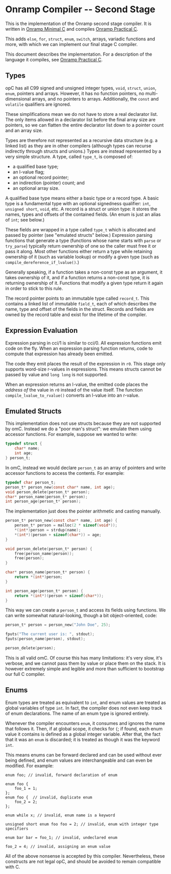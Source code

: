 # Onramp Compiler -- Second Stage

This is the implementation of the Onramp second stage compiler. It is written in [Onramp Minimal C](../../../docs/minimal-c.md) and compiles [Onramp Practical C](../../../docs/practical-c.md).

This adds `else`, `for`, `struct`, `enum`, `switch`, arrays, variadic functions and more, with which we can implement our final stage C compiler.

This document describes the implementation. For a description of the language it compiles, see [Onramp Practical C](../../../docs/practical-c.md).



## Types

opC has all C99 signed and unsigned integer types, `void`, `struct`, `union`, `enum`, pointers and arrays. However, it has no function pointers, no multi-dimensional arrays, and no pointers to arrays. Additionally, the `const` and `volatile` qualifiers are ignored.

These simplifications mean we do not have to store a real declarator list. The only items allowed in a declarator list before the final array size are pointers, so we can flatten the entire declarator list down to a pointer count and an array size.

Types are therefore not represented as a recursive data structure (e.g. a linked list) as they are in other compilers (although types can recurse indirectly through structs and unions.) Types are instead represented by a very simple structure. A type, called `type_t`, is composed of:

- a qualified base type;
- an l-value flag;
- an optional record pointer;
- an indirection (pointer) count; and
- an optional array size.

A qualified base type means either a basic type or a record type. A basic type is a fundamental type with an optional signedness qualifier: `int`, `unsigned short`, `void`, etc. A record is a struct or union type: it stores the names, types and offsets of the contained fields. (An enum is just an alias of `int`; see below.)

These fields are wrapped in a type called `type_t` which is allocated and passed by pointer (see "emulated structs" below.) Expression parsing functions that generate a type (functions whose name starts with `parse` or `try_parse`) typically return ownership of one so the caller must free it or pass it along. Most other functions either return a type while retaining ownership of it (such as variable lookup) or modify a given type (such as `compile_dereference_if_lvalue()`.)

Generally speaking, if a function takes a non-const type as an argument, it takes ownership of it, and if a function returns a non-const type, it is returning ownership of it. Functions that modify a given type return it again in order to stick to this rule.

The record pointer points to an immutable type called `record_t`. This contains a linked list of immutable `field_t`, each of which describes the name, type and offset of the fields in the struct. Records and fields are owned by the record table and exist for the lifetime of the compiler.



## Expression Evaluation

Expression parsing in cci/1 is similar to cci/0. All expression functions emit code on the fly. When an expression parsing function returns, code to compute that expression has already been emitted.

The code they emit places the result of the expression in `r0`. This stage only supports word-size r-values in expressions. This means structs cannot be passed by value and `long long` is not supported.

When an expression returns an l-value, the emitted code places the *address of* the value in `r0` instead of the value itself. The function `compile_lvalue_to_rvalue()` converts an l-value into an r-value.



## Emulated Structs

This implementation does not use structs because they are not supported by omC. Instead we do a "poor man's struct": we emulate them using accessor functions. For example, suppose we wanted to write:

```c
typedef struct {
    char* name;
    int age;
} person_t;
```

In omC, instead we would declare `person_t` as an array of pointers and write accessor functions to access the contents. For example:

```c
typedef char person_t;
person_t* person_new(const char* name, int age);
void person_delete(person_t* person);
char* person_name(person_t* person);
int person_age(person_t* person);
```

The implementation just does the pointer arithmetic and casting manually.

```c
person_t* person_new(const char* name, int age) {
    person_t* person = malloc(2 * sizeof(void*));
    *(int*)person = strdup(name);
    *(int*)(person + sizeof(char*)) = age;
}

void person_delete(person_t* person) {
    free(person_name(person));
    free(person);
}

char* person_name(person_t* person) {
    return *(int*)person;
}

int person_age(person_t* person) {
    return *(int*)(person + sizeof(char*));
}
```

This way we can create a `person_t` and access its fields using functions. We can write somewhat natural-looking, though a bit object-oriented, code:

```c
person_t* person = person_new("John Doe", 25);

fputs("The current user is: ", stdout);
fputs(person_name(person), stdout);

person_delete(person);
```

This is all valid omC. Of course this has many limitations: it's very slow, it's verbose, and we cannot pass them by value or place them on the stack. It is however extremely simple and legible and more than sufficient to bootstrap our full C compiler.



## Enums

Enum types are treated as equivalent to `int`, and enum values are treated as global variables of type `int`. In fact, the compiler does not even keep track of enum declarations. The name of an enum type is ignored entirely.

Whenever the compiler encounters `enum`, it consumes and ignores the name that follows it. Then, if at global scope, it checks for `{`; if found, each enum value it contains is defined as a global integer variable. After that, the fact that it was an `enum` is discarded; it is treated as though it was the keyword `int`.

This means enums can be forward declared and can be used without ever being defined, and enum values are interchangeable and can even be modified. For example:

```
enum foo; // invalid, forward declaration of enum

enum foo {
    foo_1 = 1;
};
enum foo {  // invalid, duplicate enum
    foo_2 = 2;
};

enum while x; // invalid, enum name is a keyword

unsigned short enum foo foo = 2; // invalid, enum with integer type specifiers

enum bar bar = foo_1; // invalid, undeclared enum

foo_2 = 4; // invalid, assigning an enum value
```

All of the above nonsense is accepted by this compiler. Nevertheless, these constructs are not legal opC, and should be avoided to remain compatible with C.

